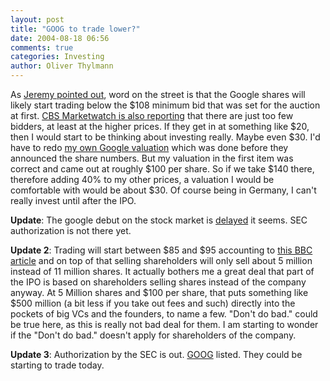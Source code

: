 ```yaml
---
layout: post
title: "GOOG to trade lower?"
date: 2004-08-18 06:56
comments: true
categories: Investing
author: Oliver Thylmann
---
```



As [Jeremy pointed out](http://www.ensight.org/archives/2004/08/17/google-ipo-to-price-low/), word on the street is that the Google shares will likely start trading below the $108 minimum bid that was set for the auction at first. [CBS Marketwatch is also reporting](http://cbs.marketwatch.com/news/story.asp?guid=%7B6F6DE20F-C563-4AE7-8705-B717177B0449%7D&amp;siteid=google&amp;dist=google) that there are just too few bidders, at least at the higher prices. If they get in at something like $20, then I would start to be thinking about investing really. Maybe even $30. I'd have to redo [my own Google valuation](http://owt.typepad.com/blog/2004/05/my_own_google_v.html) which was done before they announced the share numbers. But my valuation in the first item was correct and came out at roughly $100 per share. So if we take $140 there, therefore adding 40% to my other prices, a valuation I would be comfortable with would be about $30. Of course being in Germany, I can't really invest until after the IPO.

**Update**: The google debut on the stock market is [delayed](http://news.bbc.co.uk/1/hi/business/3575022.stm) it seems. SEC authorization is not there yet.

**Update 2**: Trading will start between $85 and $95 accounting to [this BBC article](http://news.bbc.co.uk/1/hi/business/3575680.stm) and on top of that selling shareholders will only sell about 5 million instead of 11 million shares. It actually bothers me a great deal that part of the IPO is based on shareholders selling shares instead of the company anyway. At 5 Million shares and $100 per share, that puts something like $500 million (a bit less if you take out fees and such) directly into the pockets of big VCs and the founders, to name a few. &quot;Don't do bad.&quot; could be true here, as this is really not bad deal for them. I am starting to wonder if the &quot;Don't do bad.&quot; doesn't apply for shareholders of the company.

**Update 3**: Authorization by the SEC is out. [GOOG](http://finance.yahoo.com/q?s=GOOG) listed. They could be starting to trade today.


